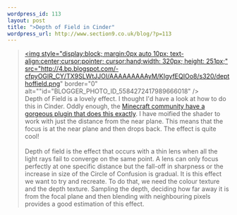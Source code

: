 ```yaml
--- 
wordpress_id: 113
layout: post
title: ">Depth of Field in Cinder"
wordpress_url: http://www.section9.co.uk/blog/?p=113
---
```

><a onblur="try {parent.deselectBloggerImageGracefully();} catch(e) {}" href="http://4.bp.blogspot.com/-cfpyOGIR_CY/TX9SLWtJJOI/AAAAAAAAAyM/KIgyfEQIOo8/s1600/depthoffield.png"><img style="display:block; margin:0px auto 10px; text-align:center;cursor:pointer; cursor:hand;width: 320px; height: 251px;" src="http://4.bp.blogspot.com/-cfpyOGIR_CY/TX9SLWtJJOI/AAAAAAAAAyM/KIgyfEQIOo8/s320/depthoffield.png" border="0" alt=""id="BLOGGER_PHOTO_ID_5584272417989666018" /></a><br />Depth of Field is a lovely effect. I thought I'd have a look at how to do this in Cinder. Oddly enough, the <a href="http://www.minecraftforum.net/viewtopic.php?f=25&t=128043&start=300">Minecraft community have a gorgeous plugin that does this exactly</a>. I have moified the shader to work with just the distance from the near plane. This means that the focus is at the near plane and then drops back. The effect is quite cool!<br /><br />Depth of  field is the effect that occurs with a thin lens when all the light rays fail to converge on the same point. A lens can only focus perfectly at one specific distance but the fall-off in sharpness or the increase in size of  the Circle of Confusion is gradual. It is this effect we want to try and recreate. To do that, we need the colour texture and the depth texture. Sampling the depth, deciding how far away it is from the focal plane and then blending with neighbouring pixels provides a good estimation of this effect.
